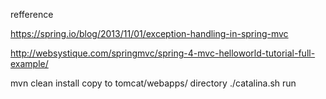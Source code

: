 refference

https://spring.io/blog/2013/11/01/exception-handling-in-spring-mvc

http://websystique.com/springmvc/spring-4-mvc-helloworld-tutorial-full-example/

mvn clean install
copy to tomcat/webapps/ directory
./catalina.sh run
